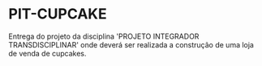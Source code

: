 # PIT-CUPCAKE
Entrega do projeto da disciplina 'PROJETO INTEGRADOR TRANSDISCIPLINAR' onde deverá ser realizada a construção de uma loja de venda de cupcakes.
